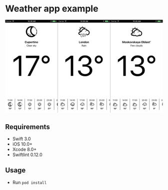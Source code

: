 # Weather app example

![Weather](weather.jpg)


## Requirements
- Swift 3.0
- iOS 10.0+
- Xcode 8.0+
- Swiftlint 0.12.0

## Usage
- Run `pod install`
